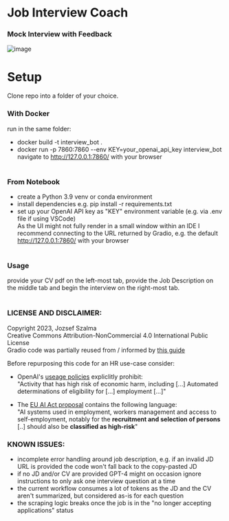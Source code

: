 # Job Interview Coach
### Mock Interview with Feedback

![image](https://github.com/jozsefszalma/interview_coach_GPT-4/assets/96535232/c43b59c5-590f-4a81-a1f9-bdea7dc50c69)


# Setup
Clone repo into a folder of your choice.<br>

### With Docker
run in the same folder: <br>
* docker build -t interview_bot . 
* docker run -p 7860:7860 --env KEY=your_openai_api_key interview_bot <br>
navigate to http://127.0.0.1:7860/ with your browser <br><br>

### From Notebook
* create a Python 3.9 venv or conda environment <br>
* install dependencies e.g. pip install -r requirements.txt <br>
* set up your OpenAI API key as "KEY" environment variable (e.g. via .env file if using VSCode) <br>
As the UI might not fully render in a small window within an IDE I recommend connecting to the URL returned by Gradio, e.g. the default http://127.0.0.1:7860/ with your browser <br><br>

### Usage
provide your CV pdf on the left-most tab, provide the Job Description on the middle tab and begin the interview on the right-most tab. <br><br>


### LICENSE AND DISCLAIMER:
Copyright 2023, Jozsef Szalma<br>
Creative Commons Attribution-NonCommercial 4.0 International Public License <br>
Gradio code was partially reused from / informed by [this guide](https://www.gradio.app/guides/creating-a-chatbot-fast)

Before repurposing this code for an HR use-case consider: <br>
* OpenAI's [useage policies](https://openai.com/policies/usage-policies) expliclitly prohibit:<br>
"Activity that has high risk of economic harm, including [...] Automated determinations of eligibility for [...] employment [...]" <br>

* The [EU AI Act proposal](https://eur-lex.europa.eu/resource.html?uri=cellar:e0649735-a372-11eb-9585-01aa75ed71a1.0001.02/DOC_1&format=PDF) contains the following language:<br>
"AI systems used in employment, workers management and access to self-employment,
notably for the <b>recruitment and selection of persons</b> [..] should also be <b>classified as high-risk</b>"

### KNOWN ISSUES:
* incomplete error handling around job description, e.g. if an invalid JD URL is provided the code won't fall back to the copy-pasted JD
* if no JD and/or CV are provided GPT-4 might on occasion ignore instructions to only ask one interview question at a time
* the current workflow consumes a lot of tokens as the JD and the CV aren't summarized, but considered as-is for each question
* the scraping logic breaks once the job is in the "no longer accepting applications" status
